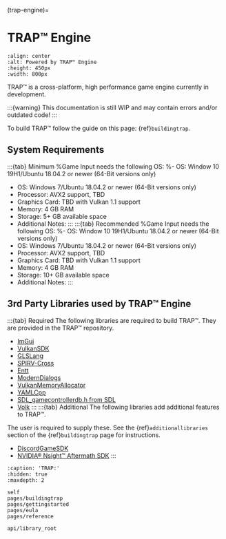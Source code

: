 (trap-engine)=

# TRAP™ Engine

```{image} Branding/TRAP.gif
:align: center
:alt: Powered by TRAP™ Engine
:height: 450px
:width: 800px
```

TRAP™ is a cross-platform, high performance game engine currently in development.

:::{warning}
This documentation is still WIP and may contain errors and/or outdated code!
:::

To build TRAP™ follow the guide on this page: {ref}`buildingtrap`.

## System Requirements

:::{tab} Minimum
   %Game Input needs the following OS:
%- OS: Window 10 19H1/Ubuntu 18.04.2 or newer (64-Bit versions only)
- OS: Windows 7/Ubuntu 18.04.2 or newer (64-Bit versions only)
- Processor: AVX2 support, TBD
- Graphics Card: TBD with Vulkan 1.1 support
- Memory: 4 GB RAM
- Storage: 5+ GB available space
- Additional Notes:
:::
:::{tab} Recommended
   %Game Input needs the following OS:
%- OS: Window 10 19H1/Ubuntu 18.04.2 or newer (64-Bit versions only)
- OS: Windows 7/Ubuntu 18.04.2 or newer (64-Bit versions only)
- Processor: AVX2 support, TBD
- Graphics Card: TBD with Vulkan 1.1 support
- Memory: 4 GB RAM
- Storage: 10+ GB available space
- Additional Notes:
:::

## 3rd Party Libraries used by TRAP™ Engine

:::{tab} Required
The following libraries are required to build TRAP™.
They are provided in the TRAP™ repository.

- [ImGui](https://github.com/GamesTrap/imgui)
- [VulkanSDK](https://vulkan.lunarg.com/sdk/home)
- [GLSLang](https://github.com/GamesTrap/glslang)
- [SPIRV-Cross](https://github.com/GamesTrap/SPIRV-Cross)
- [Entt](https://github.com/skypjack/entt)
- [ModernDialogs](https://github.com/GamesTrap/ModernDialogs)
- [VulkanMemoryAllocator](https://github.com/GPUOpen-LibrariesAndSDKs/VulkanMemoryAllocator)
- [YAMLCpp](https://github.com/jbeder/yaml-cpp)
- [SDL_gamecontrollerdb.h from SDL](https://github.com/libsdl-org/SDL/blob/main/src/joystick/SDL_gamecontrollerdb.h)
- [Volk](https://github.com/zeux/volk)
:::
:::{tab} Additional
The following libraries add additional features to TRAP™.  

The user is required to supply these. See the {ref}`additionallibraries` section of the {ref}`buildingtrap` page for instructions.

- [DiscordGameSDK](https://discord.com/developers/docs/game-sdk/sdk-starter-guide)
- [NVIDIA® Nsight™ Aftermath SDK](https://developer.nvidia.com/nsight-aftermath)
:::


```{toctree}
:caption: 'TRAP:'
:hidden: true
:maxdepth: 2

self
pages/buildingtrap
pages/gettingstarted
pages/eula
pages/reference

api/library_root
```

